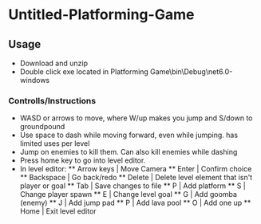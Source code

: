 # Untitled-Platforming-Game
## Usage ##
* Download and unzip
* Double click exe located in Platforming Game\bin\Debug\net6.0-windows
### Controlls/Instructions ###
* WASD or arrows to move, where W/up makes you jump and S/down to groundpound
* Use space to dash while moving forward, even while jumping. has limited uses per level
* Jump on enemies to kill them. Can also kill enemies while dashing
* Press home key to go into level editor.
* In level editor:
** Arrow keys | Move Camera
** Enter | Confirm choice
** Backspace | Go back/redo
** Delete | Delete level element that isn't player or goal
** Tab | Save changes to file
** P | Add platform
** S | Change player spawn
** E | Change level goal
** G | Add goomba (enemy)
** J | Add jump pad
** P | Add lava pool
** O | Add one up
** Home | Exit level editor
